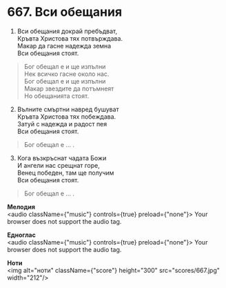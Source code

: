 # 667. Вси обещания  

1. Вси обещания докрай пребъдват,  
Кръвта Христова тях потвърждава.  
Макар да гасне надежда земна  
Вси обещания стоят.  

> Бог обещал е и ще изпълни  
> Нек всичко гасне около нас.  
> Бог обещал е и ще изпълни  
> Макар звездите да потъмнеят  
> Но обещанията стоят.  

2. Вълните смъртни навред бушуват  
Кръвта Христова тях побеждава.  
Затуй с надежда и радост пея  
Вси обещания стоят.  

> Бог обещал е ... .  

3. Кога възкръснат чадата Божи  
И ангели нас срещнат горе,  
Венец победен, там ще получим  
Вси обещания стоят.  

> Бог обещал е ... .  

__Мелодия__  
<audio className={"music"} controls={true} preload={"none"}><source src="mp3/667.mp3" type="audio/mpeg"/>
Your browser does not support the audio tag.
</audio>  

__Едноглас__  
<audio className={"music"} controls={true} preload={"none"}><source src="transp/667.mp3" type="audio/mpeg"/>
Your browser does not support the audio tag.
</audio>  

__Ноти__  
<img alt="ноти" className={"score"} height="300" src="scores/667.jpg" width="212"/>
